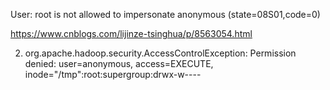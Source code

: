 User: root is not allowed to impersonate anonymous (state=08S01,code=0)

https://www.cnblogs.com/lijinze-tsinghua/p/8563054.html

2. org.apache.hadoop.security.AccessControlException: Permission denied: user=anonymous, access=EXECUTE, inode="/tmp":root:supergroup:drwx-w----